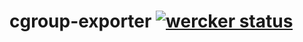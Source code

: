 # cgroup-exporter [![wercker status](https://app.wercker.com/status/c5dbed66eb7477a1c3a0b1a8bfe879c0/s/master "wercker status")](https://app.wercker.com/project/byKey/c5dbed66eb7477a1c3a0b1a8bfe879c0)
